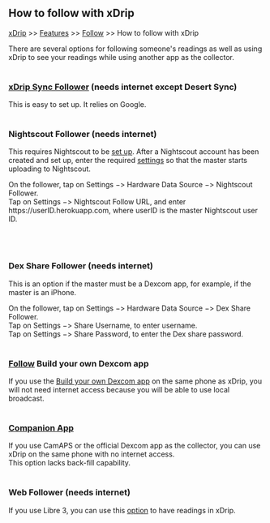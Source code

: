 ## How to follow with xDrip  
[xDrip](../README.md) >> [Features](./Features_page) >> [Follow](./Follow_page.md) >> How to follow with xDrip  
  
There are several options for following someone's readings as well as using xDrip to see your readings while using another app as the collector.  
<br/>  
  
### [xDrip Sync Follower](./xDripSync.md) (needs internet except Desert Sync)  
This is easy to set up.  It relies on Google.  
<br/>  
  
### Nightscout Follower (needs internet)  
This requires Nightscout to be [set up](./Nightscout.md).  After a Nightscout account has been created and set up, enter the required [settings](./Nightscout-Settings.md) so that the master starts uploading to Nightscout.  

On the follower, tap on Settings &#8722;> Hardware Data Source &#8722;> Nightscout Follower.  
Tap on Settings &#8722;> Nightscout Follow URL, and enter https<nolink>://userID.herokuapp.com, where userID is the master Nightscout user ID.  
<br/>  
<br/>  
  
### Dex Share Follower (needs internet)  
This is an option if the master must be a Dexcom app, for example, if the master is an iPhone.  

On the follower, tap on Settings &#8722;> Hardware Data Source &#8722;> Dex Share Follower.  
Tap on Settings &#8722;> Share Username, to enter username.  
Tap on Settings &#8722;> Share Password, to enter the Dex share password.  
<br/>  
  
### [Follow](./DexcomAppxDrip.md) Build your own Dexcom app  
If you use the [Build your own Dexcom app](https://docs.google.com/forms/d/e/1FAIpQLScD76G0Y-BlL4tZljaFkjlwuqhT83QlFM5v6ZEfO7gCU98iJQ/viewform?fbzx=2196386787609383750&fbclid=IwAR2aL8Cps1s6W8apUVK-gOqgGpA-McMPJj9Y8emf_P0-_gAsmJs6QwAY-o0) on the same phone as xDrip, you will not need internet access because you will be able to use local broadcast.  
<br/>  
  
### [Companion App](./Follow/CompanionApp.md)  
If you use CamAPS or the official Dexcom app as the collector, you can use xDrip on the same phone with no internet access.  
This option lacks back-fill capability.  
<br/>  
  
### Web Follower (needs internet)  
If you use Libre 3, you can use this [option](./Libre3_Follow.md) to have readings in xDrip.  
  
